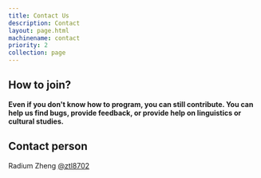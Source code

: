 ```yaml
---
title: Contact Us
description: Contact
layout: page.html
machinename: contact
priority: 2
collection: page
---
```


## How to join?

**Even if you don't know how to program, you can still contribute. You can help us find bugs, provide feedback, or provide help on linguistics or cultural studies.**

## Contact person
Radium Zheng [@ztl8702](https://github.com/ztl8702)